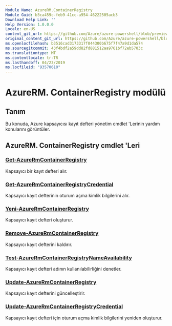 ```yaml
---
Module Name: AzureRM.ContainerRegistry
Module Guid: b3ca459c-feb9-41cc-a954-46222505acb3
Download Help Link: ''
Help Version: 1.0.0.0
Locale: en-US
content_git_url: https://github.com/Azure/azure-powershell/blob/preview/src/ResourceManager/ContainerRegistry/Commands.ContainerRegistry/help/AzureRM.ContainerRegistry.md
original_content_git_url: https://github.com/Azure/azure-powershell/blob/preview/src/ResourceManager/ContainerRegistry/Commands.ContainerRegistry/help/AzureRM.ContainerRegistry.md
ms.openlocfilehash: b3516cad3173317f044300b675f7f47a9d1da574
ms.sourcegitcommit: 43f4bdf2a59dd82fd881512aa9761bf72eb5703c
ms.translationtype: MT
ms.contentlocale: tr-TR
ms.lasthandoff: 04/23/2019
ms.locfileid: "93570610"
---
```

# AzureRM. ContainerRegistry modülü
## Tanım
Bu konuda, Azure kapsayıcısı kayıt defteri yönetim cmdlet 'Lerinin yardım konularını görüntüler.

## AzureRM. ContainerRegistry cmdlet 'Leri
### [Get-AzureRmContainerRegistry](Get-AzureRmContainerRegistry.md)
Kapsayıcı bir kayıt defteri alır.

### [Get-AzureRmContainerRegistryCredential](Get-AzureRmContainerRegistryCredential.md)
Kapsayıcı kayıt defterinin oturum açma kimlik bilgilerini alır.

### [Yeni-AzureRmContainerRegistry](New-AzureRmContainerRegistry.md)
Kapsayıcı kayıt defteri oluşturur.

### [Remove-AzureRmContainerRegistry](Remove-AzureRmContainerRegistry.md)
Kapsayıcı kayıt defterini kaldırır.

### [Test-AzureRmContainerRegistryNameAvailability](Test-AzureRmContainerRegistryNameAvailability.md)
Kapsayıcı kayıt defteri adının kullanılabilirliğini denetler.

### [Update-AzureRmContainerRegistry](Update-AzureRmContainerRegistry.md)
Kapsayıcı kayıt defterini güncelleştirir.

### [Update-AzureRmContainerRegistryCredential](Update-AzureRmContainerRegistryCredential.md)
Kapsayıcı kayıt defteri için oturum açma kimlik bilgilerini yeniden oluşturur.

